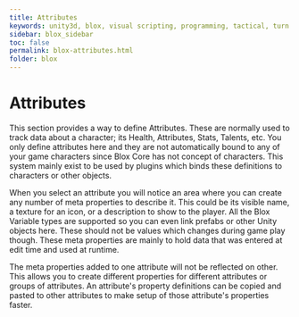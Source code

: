 ```yaml
---
title: Attributes
keywords: unity3d, blox, visual scripting, programming, tactical, turn based rpg, tbrpg
sidebar: blox_sidebar
toc: false
permalink: blox-attributes.html
folder: blox
---
```


Attributes
==========

This section provides a way to define Attributes. These are normally used to track data about a character; its Health, Attributes, Stats, Talents, etc. You only define attributes here and they are not automatically bound to any of your game characters since Blox Core has not concept of characters. This system mainly exist to be used by plugins which binds these definitions to characters or other objects. 

When you select an attribute you will notice an area where you can create any number of meta properties to describe it. This could be its visible name, a texture for an icon, or a description to show to the player. All the Blox Variable types are supported so you can even link prefabs or other Unity objects here. These should not be values which changes during game play though. These meta properties are mainly to hold data that was entered at edit time and used at runtime.

The meta properties added to one attribute will not be reflected on other. This allows you to create different properties for different attributes or groups of attributes. An attribute's property definitions can be copied and pasted to other attributes to make setup of those attribute's properties faster.
